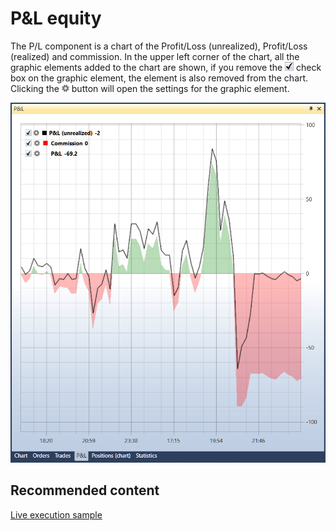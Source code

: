 # P&L equity

The P\/L component is a chart of the Profit\/Loss (unrealized), Profit\/Loss (realized) and commission. In the upper left corner of the chart, all the graphic elements added to the chart are shown, if you remove the ![Designer Schedule 00](../../../../images/designer_schedule_00.png) check box on the graphic element, the element is also removed from the chart. Clicking the ![Designer Schedule 01](../../../../images/designer_schedule_01.png) button will open the settings for the graphic element. 

![Designer Schedule PU 00](../../../../images/designer_schedule_pu_00.png)

## Recommended content

[Live execution sample](../../live_execution/live_execution_sample.md)

